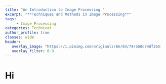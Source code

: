 ```yaml
---
title: "An Introduction to Image Processing "
excerpt: "**Techniques and Methods in Image Processing**"
tags:
     - Image Processing
categories: Technical
author_profile: true
classes: wide
header: 
   overlay_image: "https://i.pinimg.com/originals/66/8d/74/668d74df26512c1180b7d7b29f91008a.jpg"
   overlay_filter: 0.0
---
```


# Hi
